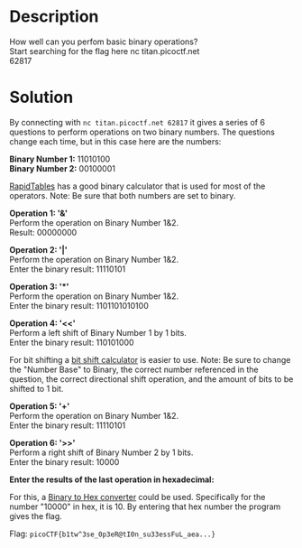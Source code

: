 # Description

How well can you perfom basic binary operations? <br>
Start searching for the flag here nc titan.picoctf.net <br>
62817

# Solution

By connecting with `nc titan.picoctf.net 62817` it gives a series of 6 questions to perform operations on two binary numbers. The questions change each time, but in this case here are the numbers:

**Binary Number 1:** 11010100 <br>
**Binary Number 2:** 00100001

[RapidTables](https://www.rapidtables.com/calc/math/binary-calculator.html) has a good binary calculator that is used for most of the operators. Note: Be sure that both numbers are set to binary.

**Operation 1: '&'** <br>
Perform the operation on Binary Number 1&2. <br>
Result: 00000000

**Operation 2: '|'** <br>
Perform the operation on Binary Number 1&2. <br>
Enter the binary result: 11110101

**Operation 3: '*'** <br> 
Perform the operation on Binary Number 1&2. <br>
Enter the binary result: 1101101010100

**Operation 4: '<<'** <br>
Perform a left shift of Binary Number 1 by 1 bits. <br>
Enter the binary result: 110101000

For bit shifting a [bit shift calculator](https://bit-calculator.com/bit-shift-calculator) is easier to use. Note: Be sure to change the "Number Base" to Binary, the correct number referenced in the question, the correct directional shift operation, and the amount of bits to be shifted to 1 bit.

**Operation 5: '+'** <br>
Perform the operation on Binary Number 1&2. <br>
Enter the binary result: 11110101

**Operation 6: '>>'** <br>
Perform a right shift of Binary Number 2 by 1 bits. <br>
Enter the binary result: 10000

**Enter the results of the last operation in hexadecimal:**

For this, a [Binary to Hex converter](https://www.rapidtables.com/convert/number/binary-to-hex.html) could be used. Specifically for the number "10000" in hex, it is 10. By entering that hex number the program gives the flag.

Flag: `picoCTF{b1tw^3se_0p3eR@tI0n_su33essFuL_aea...}`

